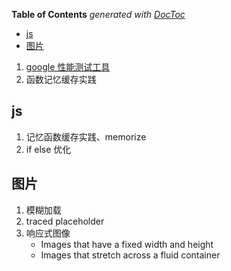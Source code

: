 <!-- START doctoc generated TOC please keep comment here to allow auto update -->
<!-- DON'T EDIT THIS SECTION, INSTEAD RE-RUN doctoc TO UPDATE -->

**Table of Contents** _generated with [DocToc](https://github.com/thlorenz/doctoc)_

- [js](#js)
- [图片](#%E5%9B%BE%E7%89%87)

<!-- END doctoc generated TOC please keep comment here to allow auto update -->

1. [google 性能测试工具](https://developers.google.com/speed/pagespeed/insights/?hl=zh-CN)
2. 函数记忆缓存实践

## js

1. 记忆函数缓存实践、memorize
2. if else 优化

## 图片

1. 模糊加载
2. traced placeholder
3. 响应式图像
   - Images that have a fixed width and height
   - Images that stretch across a fluid container
